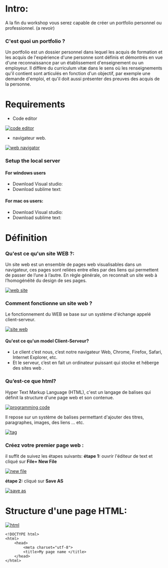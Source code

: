 # Intro: 
A la fin du workshop vous serez capable de créer un portfolio personnel ou professionnel. (a revoir)

### C'est quoi un portfolio ? 
Un portfolio est un dossier personnel dans lequel les acquis de formation et les acquis de l'expérience d'une personne sont définis et démontrés en vue d'une reconnaissance par un établissement d'enseignement ou un employeur. Il diffère du curriculum vitæ dans le sens où les renseignements qu'il contient sont articulés en fonction d'un objectif, par exemple une demande d'emploi, et qu'il doit aussi présenter des preuves des acquis de la personne.

# Requirements
- Code editor 

[![code editor](https://i.postimg.cc/T2jQDQ5M/Capture.png "code editor")](http:https://i.postimg.cc/T2jQDQ5M/Capture.png// "code editor")

- navigateur web.

[![web navigator](https://i.postimg.cc/fbLTxHRH/Capture1.png "web navigator")](httphttps://i.postimg.cc/fbLTxHRH/Capture1.png:// "web navigator")

### Setup the local server
#### For windows users
- Download Visual studio:
- Download sublime text:
 
#### For mac os users:   
- Download Visual studio:
- Download sublime text:

# Définition
### Qu'est ce qu'un site WEB ?:
Un site web est un ensemble de pages web visualisables dans un navigateur, ces pages sont reliées entre elles par des liens qui permettent de passer de l’une à l’autre. En règle générale, on reconnaît un site web à l’homogénéité du design de ses pages.

[![web site](https://i.postimg.cc/Zq9VvSpV/Sans-titre.png "web site")](http://https://i.postimg.cc/Zq9VvSpV/Sans-titre.png "web site")

### Comment fonctionne un site web ?
Le fonctionnement du WEB se base sur un système d'échange appelé client-serveur.

[![site web](https://i.postimg.cc/t4746STB/Chrome.png "site web")](http:/https://i.postimg.cc/t4746STB/Chrome.png/ "site web")

#### Qu'est ce qu'un model Client-Serveur?

- Le client c’est nous, c’est notre navigateur Web, Chrome, Firefox, Safari, Internet Explorer, etc.
- Et le serveur, c’est en fait un ordinateur puissant qui stocke et héberge des sites web .

### Qu’est-ce que html?
Hyper Text Markup Language (HTML), c'est un langage de balises qui définit la structure d'une page web et son contenue.

[![programming code](https://i.postimg.cc/jSGt7RBj/Capture3.png "programming code")](http://https://i.postimg.cc/jSGt7RBj/Capture3.png "programming code")

Il repose sur un système de balises permettant d'ajouter des titres, paragraphes, images, des liens ... etc.

[![tag](https://i.postimg.cc/Yqh5fJ6L/Capture4.png "tag")](http://https://i.postimg.cc/Yqh5fJ6L/Capture4.png "tag")


### Créez votre premier page web :
il suffit de suivez les étapes suivants:
**étape 1:** ouvrir l'éditeur de text et cliqué sur   **File+ New File**

[![new file](https://i.postimg.cc/vHkpP3hq/Sans-titre-1.png "new file")](http://https://i.postimg.cc/vHkpP3hq/Sans-titre-1.png "new file")

**étape 2:** cliqué sur  **Save AS**

[![save as](https://i.postimg.cc/cC6bhnnG/Capture6.png "save as")](http://https://i.postimg.cc/cC6bhnnG/Capture6.png "save as")

# Structure d'une page HTML:
[![html](https://i.postimg.cc/ncxJZdBX/DOCTYPE-html-html-head-meta-charset-utf-8-title-Ma-page-de-test-title-head-body.png "html")](http://https://i.postimg.cc/ncxJZdBX/DOCTYPE-html-html-head-meta-charset-utf-8-title-Ma-page-de-test-title-head-body.png "html")
    
	<!DOCTYPE html>
    <html>
        <head>
            <meta charset="utf-8">
            <title>My page name </title>
        </head>
    </html>
